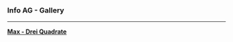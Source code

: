 ### Info AG - Gallery

---

__[Max - Drei Quadrate](https://editor.p5js.org/MaxStifts/present/QzlZS3JjK)__ 
